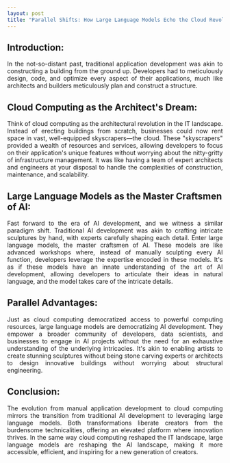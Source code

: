 ```yaml
---
layout: post
title: "Parallel Shifts: How Large Language Models Echo the Cloud Revolution in AI Development"
---
```



## Introduction:

<p align="justify">
In the not-so-distant past, traditional application development was akin to constructing a building from the ground up. Developers had to meticulously design, code, and optimize every aspect of their applications, much like architects and builders meticulously plan and construct a structure.
</p>

## Cloud Computing as the Architect's Dream:

<p align="justify">
Think of cloud computing as the architectural revolution in the IT landscape. Instead of erecting buildings from scratch, businesses could now rent space in vast, well-equipped skyscrapers—the cloud. These "skyscrapers" provided a wealth of resources and services, allowing developers to focus on their application's unique features without worrying about the nitty-gritty of infrastructure management. It was like having a team of expert architects and engineers at your disposal to handle the complexities of construction, maintenance, and scalability.
</p>

## Large Language Models as the Master Craftsmen of AI:

<p align="justify">
Fast forward to the era of AI development, and we witness a similar paradigm shift. Traditional AI development was akin to crafting intricate sculptures by hand, with experts carefully shaping each detail. Enter large language models, the master craftsmen of AI. These models are like advanced workshops where, instead of manually sculpting every AI function, developers leverage the expertise encoded in these models. It's as if these models have an innate understanding of the art of AI development, allowing developers to articulate their ideas in natural language, and the model takes care of the intricate details.
</p>

## Parallel Advantages:

<p align="justify">
Just as cloud computing democratized access to powerful computing resources, large language models are democratizing AI development. They empower a broader community of developers, data scientists, and businesses to engage in AI projects without the need for an exhaustive understanding of the underlying intricacies. It's akin to enabling artists to create stunning sculptures without being stone carving experts or architects to design innovative buildings without worrying about structural engineering.
</p>

## Conclusion:

<p align="justify">
The evolution from manual application development to cloud computing mirrors the transition from traditional AI development to leveraging large language models. Both transformations liberate creators from the burdensome technicalities, offering an elevated platform where innovation thrives. In the same way cloud computing reshaped the IT landscape, large language models are reshaping the AI landscape, making it more accessible, efficient, and inspiring for a new generation of creators.
</p>

<script type="text/javascript" src="https://cdnjs.buymeacoffee.com/1.0.0/button.prod.min.js" data-name="bmc-button" data-slug="anayanapalli" data-color="#FFDD00" data-emoji="☕"  data-font="Cookie" data-text="Buy me a coffee?" data-outline-color="#000000" data-font-color="#000000" data-coffee-color="#ffffff" ></script>
